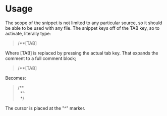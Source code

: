 Usage
=====

The scope of the snippet is not limited to any particular source, so it should be able to be used with any file. The snippet keys off of the TAB key, so to activate, literally type:

> /**[TAB]

Where [TAB] is replaced by pressing the actual tab key. That expands the comment to a full comment block;

> /**[TAB]

Becomes:

> /\*\*<br/>
> &nbsp;&nbsp;\*^<br/>
> &nbsp;&nbsp;\*/

The cursor is placed at the "^" marker.